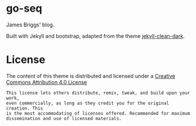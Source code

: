 go-seq
============

James Briggs' blog. 

Built with Jekyll and bootstrap, adapted from the theme [jekyll-clean-dark](https://github.com/streetturtle/jekyll-clean-dark).

License
=======

The content of this theme is distributed and licensed under a
[Creative Commons Attribution 4.0 License](https://creativecommons.org/licenses/by/4.0/legalcode)

    This license lets others distribute, remix, tweak, and build upon your work,
    even commercially, as long as they credit you for the original creation. This
    is the most accommodating of licenses offered. Recommended for maximum
    dissemination and use of licensed materials.

